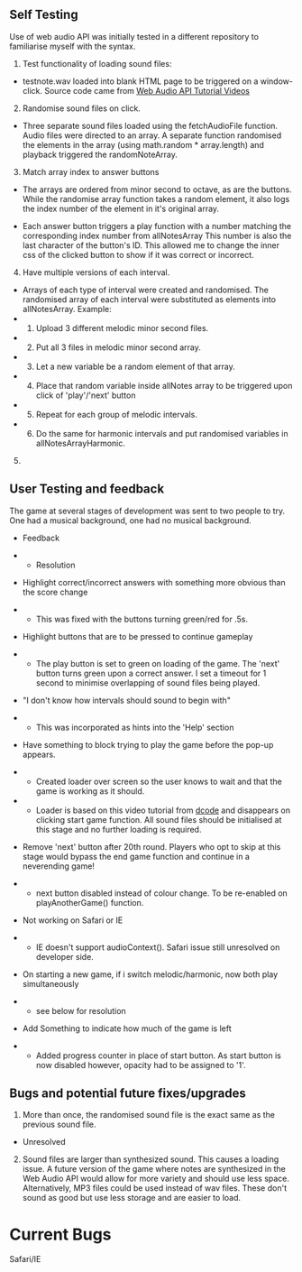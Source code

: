 ## Self Testing
Use of web audio API was initially tested in a different repository to familiarise myself with the syntax.


1. Test functionality of loading sound files:
 - testnote.wav loaded into blank HTML page to be triggered on a window-click. Source code came from [Web Audio API Tutorial Videos](https://www.youtube.com/watch?v=3NgVlAscdcA&list=PLMPgoZdlPumc_llMSynz5BqT8dTwr5sZ2)

2. Randomise sound files on click.
 - Three separate sound files loaded using the fetchAudioFile function. Audio files were directed to an array. A separate function randomised the elements in the array (using math.random * array.length) and playback triggered the randomNoteArray.

3. Match array index to answer buttons
 - The arrays are ordered from minor second to octave, as are the buttons. While the randomise array function takes a random element, it also logs the index number of the element in it's original array.
 
 - Each answer button triggers a play function with a number matching the corresponding index number from allNotesArray
 This number is also the last character of the button's ID. This allowed me to change the inner css of the clicked button to show if it was correct or incorrect.

4. Have multiple versions of each interval.
 - Arrays of each type of interval were created and randomised. The randomised array of each interval were substituted as elements into allNotesArray. Example:
 - 1. Upload 3 different melodic minor second files.
 - 2. Put all 3 files in melodic minor second array.
 - 3. Let a new variable be a random element of that array.
 - 4. Place that random variable inside allNotes array to be triggered upon click of 'play'/'next' button
 - 5. Repeat for each group of melodic intervals.
 - 6. Do the same for harmonic intervals and put randomised variables in allNotesArrayHarmonic.

5. 







## User Testing and feedback

The game at several stages of development was sent to two people to try. One had a musical background, one had no musical background.

-  Feedback
- -  Resolution

-  Highlight correct/incorrect answers with something more obvious than the score change 
- -  This was fixed with the buttons turning green/red for .5s.

-  Highlight buttons that are to be pressed to continue gameplay
- -  The play button is set to green on loading of the game. The 'next' button turns green upon a correct answer. I set a timeout for 1 second to minimise overlapping of sound files being played.

-  "I don't know how intervals should sound to begin with"
- -  This was incorporated as hints into the 'Help' section

-  Have something to block trying to play the game before the pop-up appears. 
- -  Created loader over screen so the user knows to wait and that the game is working as it should.

- -  Loader is based on this video tutorial from [dcode](https://www.youtube.com/watch?v=xuA83OYTE7I) and disappears on clicking start game function. All sound files should be initialised at this stage and no further loading is required.

-  Remove 'next' button after 20th round. Players who opt to skip at this stage would bypass the end game function and continue in a neverending game!
- -  next button disabled instead of colour change. To be re-enabled on playAnotherGame() function.

-  Not working on Safari or IE
- -  IE doesn't support audioContext(). Safari issue still unresolved on developer side.
 
-  On starting a new game, if i switch melodic/harmonic, now both play simultaneously
- -  see below for resolution

-  Add Something to indicate how much of the game is left
- -  Added progress counter in place of start button. As start button is now disabled however, opacity had to be assigned to '1'.

## Bugs and potential future fixes/upgrades

1. More than once, the randomised sound file is the exact same as the previous sound file. 
- Unresolved

2. Sound files are larger than synthesized sound. This causes a loading issue. A future version of the game where notes are 
synthesized in the Web Audio API would allow for more variety and should use less space. Alternatively, MP3 files could be used instead of wav files. 
These don't sound as good but use less storage and are easier to load.




# Current Bugs

Safari/IE 

